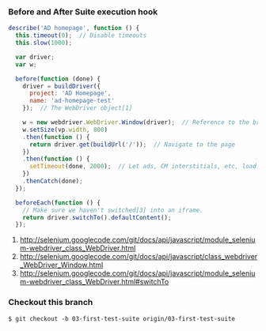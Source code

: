 ### Before and After Suite execution hook

```js
describe('AD homepage', function () {
  this.timeout(0);  // Disable timeouts
  this.slow(1000);

  var driver;
  var w;

  before(function (done) {
    driver = buildDriver({
      project: 'AD Homepage',
      name: 'ad-homepage-test'
    });  // The WebDriver object[1]

    w = new webdriver.WebDriver.Window(driver);  // Reference to the browser window [2]
    w.setSize(vp.width, 800)
    .then(function () {
      return driver.get(buildUrl('/'));  // Navigate to the page
    })
    .then(function () {
      setTimeout(done, 2000);  // Let ads, CM interstitials, etc, load.
    })
    .thenCatch(done);
  });

  beforeEach(function () {
    // Make sure we haven't switched[3] into an iframe.
    return driver.switchTo().defaultContent();
  });
```

1. http://selenium.googlecode.com/git/docs/api/javascript/module_selenium-webdriver_class_WebDriver.html
2. http://selenium.googlecode.com/git/docs/api/javascript/class_webdriver_WebDriver_Window.html
3. http://selenium.googlecode.com/git/docs/api/javascript/module_selenium-webdriver_class_WebDriver.html#switchTo



### Checkout this branch
```shell
$ git checkout -b 03-first-test-suite origin/03-first-test-suite
```
